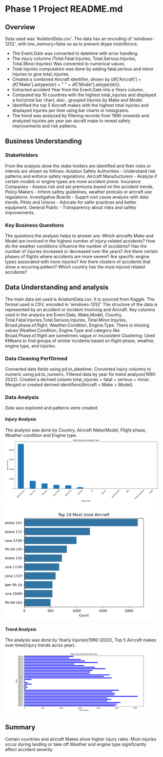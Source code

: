 # Phase 1 Project README.md
## Overview
Data used was 'AviationData.csv'. The data has an encoding of 'windows-1252', with low_memory=false so as to prevent dtype misinfernce.
- The Event.Date was converted to datetime with error handling.
- The injury columns (Total.Fatal.Injuries, Total.Serious.Injuries, Total.Minor.Injuries) Was converted to numerical values.
- Total injuries computation was done by adding fatal,serious and minor injuries to give total_injuries.
- Created a combined Aircraft identifier, shown by (df['Aircraft'] = df['Make'].astype(str) + " " + df['Model'].astype(str)).
- Extracted accident Year from the Event.Date into a Years column.
- Computed top 10 countries with the highest total_injuries and displayed a horizintal bar chart, also , grouped Injuries by Make and Model.
- Identified the top 5 Aircraft makes with the highest total injuries and displayed injuries per time using bar charts or histograms.
- The trend was analyzed by filtering records from 1990 onwards and analyzed injuries per year per aicraft make to reveal safety improvements and risk patterns.
## Business Understanding
### StakeHolders
From the analysis done the stake holders are identified and their roles or intersts are shown as follows:
Aviation Safety Authorities - Understand risk patterns and enforce safety regulations.
Aircraft Manufucturers - Analyze if certain models or engine types are more accident prone.
Insurance Companies - Assess risk and set premiums based on the accident trends.
Policy Makers - Inform safety guidelines, weather protcals or aircraft use regulations.
Investigative Boards - Supprt root cause analysis with data trends.
Pilots and Unions - Advcate for safer practices and better equipment.
General Public - Transparency about risks and safety improvements.
### Key Business Questions
The questions the analysis helps to answer are:
Which aircrafts Make and Model are involved in the highest number of injury-related accidents?
How do the weather conditions influence the number of accidents?
Has the number of injuries increased or decreased over the years?
Are there certain phases of flights where accidents are more severe?
Are specific engine types associated with more injuries?
Are there clusters of accidents that show a recurring pattern?
Which country has the most injured related accidents?
## Data Understanding and analysis
The main data set used is AviationData.csv. It is sourced from Kaggle.
The format used is CSV, encoded in 'windows-1252'
The structure of the data is represented by an accident or incident involving and Aircraft.
Key columns used in the analysis are Event.Date, Make,Model, Country, Total.Fatal.Injuries,Total.Seriuos.Injuries, Total.Minor.Injuries, Broad.phase.of.flight, Weather.Condition, Engine.Type.
There is missing values Weather.Condition, Engine.Type and category like Broad.Phase.of.flight are sometimes vague or incosistent
Clustering: Used KMeans to find groups of similar incidents based on flight phase, weather, engine type, and injuries.
### Data Cleaning PerfOrmed
Converted date fields using pd.to_datetime.
Converted injury columns to numeric using pd.to_numeric.
Filtered data by year for trend analysis(1990-2022).
Created a derived column total_injuries = fatal + serious + minor.
Merged or created derived identifiers(Aircraft = Make + Model).
### Data Analysis
Data was explored and patterns were created:
#### Injury Analysis
The analysis was done by Country, Aircraft Make/Model, Flight phase, Weather condition and Engine type.
![Total Injuries by Engine Type](images/Total_Injuries_by_Engine_Type.png)
![Most Used Aircraft](images/Most_Used_Aircraft.png)
#### Trend Analysis
The analysis was done by Yearly injuries(1990-2022), Top 5 Aircraft makes over time(injury trends acrss year).
![Total Aircraft Injuries per Year](images/Total_Aircraft_Injuries.png)
## Summary
Certain countries and aircraft Makes show higher injury rates.
Most injuries occur during landing or take off
Weather and engine type significantly affect accident severity
